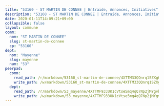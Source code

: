 ```yaml
---
title: "53160 - ST MARTIN DE CONNEE | Entraide, Annonces, Initiatives"
description: "53160 - ST MARTIN DE CONNEE | Entraide, Annonces, Initiatives"
date: 2020-01-11T14:09:21+09:00
collapsible: false
layout: commune
comm:
  nom: "ST MARTIN DE CONNEE"
  slug: st-martin-de-connee
  cp: "53160"
dept:
  nom: "Mayenne"
  slug: mayenne
  num: "53"
peerpad:
  comm:
    read_path: /r/markdown/53160_st-martin-de-connee/4XTTM33QQnrq1SZXgQaQxLNqVMoN61ixNPnZtmAFDkriBrcPr
    write_path: /w/markdown/53160_st-martin-de-connee/4XTTM33QQnrq1SZXgQaQxLNqVMoN61ixNPnZtmAFDkriBrcPr-K3TgU1E6Ka2mcHkQ1uyn1VUy7ZSqJNEUm3PgDAftpFGYcK9G7bsms8tqaRfyckJQD2A9ibbDN9vTrGnmT7znP9Ah2exnYF1brfU6ER158cUdFGvWVQBGGDcNw6ewZn4HBLcpJ1M2
  dept:
    read_path: /r/markdown/53_mayenne/4XTTMF933UK1cVtse5mq4qQ7Np2jMYgvbp6qouY9MWyoeWY43
    write_path: /w/markdown/53_mayenne/4XTTMF933UK1cVtse5mq4qQ7Np2jMYgvbp6qouY9MWyoeWY43-K3TgUcgqTBNoSTxPqkZ94HV7ydPjBnvnBue9tEiK9jakhdXjxdo4Br4iK1oa2CDh4yEVWX1tFyjU9wvcKRuNLDocpAE5TJXkqSv2docSVtfLpqmkB6Zf1obqgGj7oAqY4ytCV5Es
---
```


